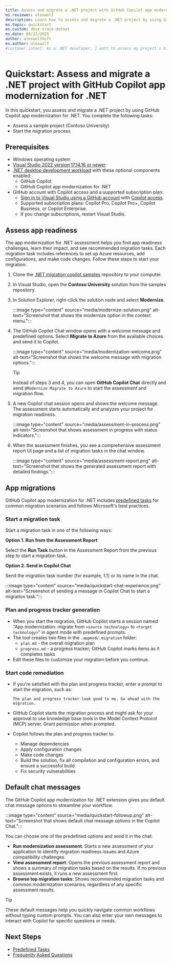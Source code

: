 ```yaml
---
title: Assess and migrate a .NET project with GitHub Copilot app modernization for .NET
ms.reviewer: alexwolf
description: Learn how to assess and migrate a .NET project by using GitHub Copilot app modernization for .NET.
ms.topic: quickstart
ms.custom: devx-track-dotnet
ms.date: 09/22/2025
author: alexwolfmsft
ms.author: alexwolf
#customer intent: As a .NET developer, I want to assess my project's migration readiness so that I can identify potential challenges and plan the modernization process effectively.
---
```


# Quickstart: Assess and migrate a .NET project with GitHub Copilot app modernization for .NET

In this quickstart, you assess and migrate a .NET project by using GitHub Copilot app modernization for .NET. You complete the following tasks:

- Assess a sample project (Contoso University)
- Start the migration process

## Prerequisites

- Windows operating system
- [Visual Studio 2022 version 17.14.16 or newer](https://visualstudio.microsoft.com/downloads/)
- [.NET desktop development workload](/visualstudio/install/modify-visual-studio?view=vs-2022&preserve-view=true#change-workloads-or-individual-components) with these optional components enabled:
  - GitHub Copilot
  - GitHub Copilot app modernization for .NET
- GitHub account with Copilot access and a supported subscription plan:
  - [Sign in to Visual Studio using a GitHub account](/visualstudio/ide/work-with-github-accounts) with [Copilot access](https://docs.github.com/copilot/about-github-copilot/what-is-github-copilot#getting-access-to-copilot).
  - Supported subscription plans: Copilot Pro, Copilot Pro+, Copilot Business, or Copilot Enterprise.
  - If you change subscriptions, restart Visual Studio.

## Assess app readiness

The app modernization for .NET assessment helps you find app readiness challenges, learn their impact, and see recommended migration tasks. Each migration task includes references to set up Azure resources, add configurations, and make code changes. Follow these steps to start your migration:

1. Clone the [.NET migration copilot samples](https://github.com/Azure-Samples/dotnet-migration-copilot-samples) repository to your computer.

1. In Visual Studio, open the **Contoso University** solution from the samples repository.

1. In Solution Explorer, right-click the solution node and select **Modernize**.

    :::image type="content" source="media/modernize-solution.png" alt-text="Screenshot that shows the modernize option in the context menu.":::

1. The GitHub Copilot Chat window opens with a welcome message and predefined options. Select **Migrate to Azure** from the available choices and send it to Copilot.

    :::image type="content" source="media/modernization-welcome.png" alt-text="Screenshot that shows the welcome message with migration options.":::

    > [!TIP]
    > Instead of steps 3 and 4, you can open **GitHub Copilot Chat** directly and send `@Modernize Migrate to Azure` to start the assessment and migration flow.

1. A new Copilot chat session opens and shows the welcome message. The assessment starts automatically and analyzes your project for migration readiness.

    :::image type="content" source="media/assessment-in-process.png" alt-text="Screenshot that shows assessment in progress with status indicators.":::

1. When the assessment finishes, you see a comprehensive assessment report UI page and a list of migration tasks in the chat window.

    :::image type="content" source="media/assessment-report.png" alt-text="Screenshot that shows the generated assessment report with detailed findings.":::

## App migrations

GitHub Copilot app modernization for .NET includes [predefined tasks](predefined-tasks.md) for common migration scenarios and follows Microsoft's best practices.

### Start a migration task

Start a migration task in one of the following ways:

**Option 1. Run from the Assessment Report**

Select the **Run Task** button in the Assessment Report from the previous step to start a migration task.

**Option 2. Send in Copilot Chat**

Send the migration task number (for example, 1.1) or its name in the chat.

:::image type="content" source="media/quickstart-chat-experience.png" alt-text="Screenshot of sending a message in Copilot Chat to start a migration task.":::

### Plan and progress tracker generation

- When you start the migration, GitHub Copilot starts a session named "App modernization: migrate from `<source technology>` to `<target technology>`" in agent mode with predefined prompts.
- The tool creates two files in the `.appmod/.migration` folder:
  - `plan.md` - the overall migration plan
  - `progress.md` - a progress tracker; GitHub Copilot marks items as it completes tasks
- Edit these files to customize your migration before you continue.

### Start code remediation

- If you're satisfied with the plan and progress tracker, enter a prompt to start the migration, such as:

    ```console
    The plan and progress tracker look good to me. Go ahead with the migration.
    ```

- GitHub Copilot starts the migration process and might ask for your approval to use knowledge base tools in the Model Context Protocol (MCP) server. Grant permission when prompted.
- Copilot follows the plan and progress tracker to:
  - Manage dependencies
  - Apply configuration changes
  - Make code changes
  - Build the solution, fix all compilation and configuration errors, and ensure a successful build
  - Fix security vulnerabilities

## Default chat messages

The GitHub Copilot app modernization for .NET extension gives you default chat message options to streamline your workflow.

:::image type="content" source="media/quickstart-followup.png" alt-text="Screenshot that shows default chat message options in the Copilot Chat.":::

You can choose one of the predefined options and send it in the chat:

- **Run modernization assessment**: Starts a new assessment of your application to identify migration readiness issues and Azure compatibility challenges.
- **View assessment report**: Opens the previous assessment report and shows a summary of migration tasks based on the results. If no previous assessment exists, it runs a new assessment first.
- **Browse top migration tasks**: Shows recommended migration tasks and common modernization scenarios, regardless of any specific assessment results.

> [!TIP]
> These default messages help you quickly navigate common workflows without typing custom prompts. You can also enter your own messages to interact with Copilot for specific questions or needs.

## Next Steps

- [Predefined Tasks](predefined-tasks.md)
- [Frequently Asked Questions](faq.md)
